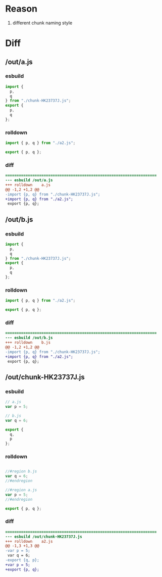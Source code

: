 # Reason
1. different chunk naming style
# Diff
## /out/a.js
### esbuild
```js
import {
  p,
  q
} from "./chunk-HK23737J.js";
export {
  p,
  q
};
```
### rolldown
```js
import { p, q } from "./a2.js";

export { p, q };
```
### diff
```diff
===================================================================
--- esbuild	/out/a.js
+++ rolldown	a.js
@@ -1,2 +1,2 @@
-import {p, q} from "./chunk-HK23737J.js";
+import {p, q} from "./a2.js";
 export {p, q};

```
## /out/b.js
### esbuild
```js
import {
  p,
  q
} from "./chunk-HK23737J.js";
export {
  p,
  q
};
```
### rolldown
```js
import { p, q } from "./a2.js";

export { p, q };
```
### diff
```diff
===================================================================
--- esbuild	/out/b.js
+++ rolldown	b.js
@@ -1,2 +1,2 @@
-import {p, q} from "./chunk-HK23737J.js";
+import {p, q} from "./a2.js";
 export {p, q};

```
## /out/chunk-HK23737J.js
### esbuild
```js
// a.js
var p = 5;

// b.js
var q = 6;

export {
  q,
  p
};
```
### rolldown
```js

//#region b.js
var q = 6;
//#endregion

//#region a.js
var p = 5;
//#endregion

export { p, q };
```
### diff
```diff
===================================================================
--- esbuild	/out/chunk-HK23737J.js
+++ rolldown	a2.js
@@ -1,3 +1,3 @@
-var p = 5;
 var q = 6;
-export {q, p};
+var p = 5;
+export {p, q};

```